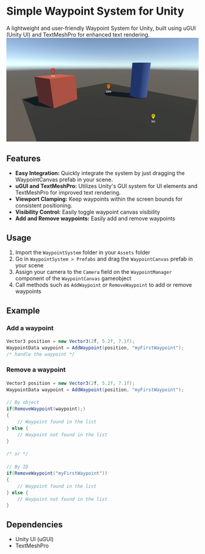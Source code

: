 # Simple Waypoint System for Unity

A lightweight and user-friendly Waypoint System for Unity, built using uGUI (Unity UI) and TextMeshPro for enhanced text rendering.
![test](media/0.png)
## Features

- **Easy Integration:** Quickly integrate the system by just dragging the WaypointCanvas prefab in your scene.
- **uGUI and TextMeshPro:** Utilizes Unity's GUI system for UI elements and TextMeshPro for improved text rendering.
- **Viewport Clamping:** Keep waypoints within the screen bounds for consistent positioning.
- **Visibility Control:** Easily toggle waypoint canvas visibility
- **Add and Remove waypoints:** Easily add and remove waypoints

## Usage

1. Import the `WaypointSystem` folder in your `Assets` folder
2. Go in `WaypointSystem > Prefabs` and drag the `WaypointCanvas` prefab in your scene
3. Assign your camera to the `Camera` field on the `WaypointManager` component of the `WaypointCanvas` gameobject
4. Call methods such as `AddWaypoint` or `RemoveWaypoint` to add or remove waypoints

## Example

### Add a waypoint 

```csharp
Vector3 position = new Vector3(2f, 5.2f, 7.1f);
WaypointData waypoint = AddWaypoint(position, "myFirstWaypoint");
/* handle the waypoint */
```

### Remove a waypoint

```csharp
Vector3 position = new Vector3(2f, 5.2f, 7.1f);
WaypointData waypoint = AddWaypoint(position, "myFirstWaypoint");

// By object
if(RemoveWaypoint(waypoint);)
{
    // Waypoint found in the list
} else {
    // Waypoint not found in the list
}

/* or */

// By ID
if(RemoveWaypoint("myFirstWaypoint"))
{
    // Waypoint found in the list
} else {
    // Waypoint not found in the list
}
```
## Dependencies
- Unity UI (uGUI)
- TextMeshPro

